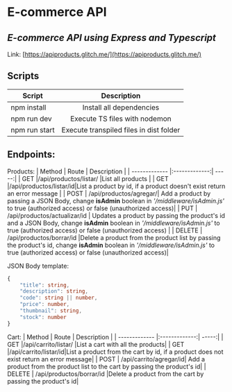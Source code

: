 # E-commerce API 
## _E-commerce API using Express and Typescript_

Link: [https://apiproducts.glitch.me/](https://apiproducts.glitch.me/)


## Scripts
| Script        | Description                            |
| ------------- |:--------------------------------------:|
| npm install   | Install all dependencies               |
| npm run dev   | Execute TS files with nodemon          | 
| npm run start | Execute transpiled files in dist folder|
## Endpoints:
Products:
| Method       | Route          | Description  |
| ------------- |:-------------:| -----:|
| GET     |/api/productos/listar/  |List all products |
| GET     |/api/productos/listar/id|List a product by id, if a product doesn't exist return an error message |
| POST    | /api/productos/agregar/| Add a product by passing a JSON Body, change **isAdmin** boolean in *'/middleware/isAdmin.js'* to true (authorized access) or false (unauthorized access)|
| PUT     | /api/productos/actualizar/id | Updates a product by passing the product's id and a JSON Body, change **isAdmin** boolean in *'/middleware/isAdmin.js'* to true (authorized access) or false (unauthorized access) |
| DELETE | /api/productos/borrar/id      |Delete a product from the product list by passing the product's id, change  **isAdmin** boolean in *'/middleware/isAdmin.js'* to true (authorized access) or false (unauthorized access)|

JSON Body template: 
```Typescript
{
    "title": string,
    "description": string,
    "code": string || number,
    "price": number,
    "thumbnail": string,
    "stock": number
}
```


Cart:
| Method       | Route          | Description  |
| ------------- |:-------------:| -----:|
| GET     |/api/carrito/listar/  |List a cart with all the products|
| GET     |/api/carrito/listar/id|List a product from the cart by id, if a product does not exist return an error message|
| POST    | /api/carrito/agregar/id| Add a product from the product list to the cart by passing the product's id|
| DELETE | /api/productos/borrar/id |Delete a product from the cart by passing the product's id|


